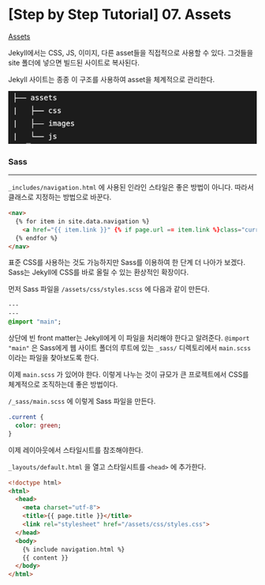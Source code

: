 # [Step by Step Tutorial] 07. Assets

[Assets](https://jekyllrb.com/docs/step-by-step/07-assets/)

Jekyll에서는 CSS, JS, 이미지, 다른 asset들을 직접적으로 사용할 수 있다. 그것들을 site 폴더에 넣으면 빌드된 사이트로 복사된다.

Jekyll 사이트는 종종 이 구조를 사용하여 asset을 체계적으로 관리한다.

![-Step-by-Step-Tutorial-07-Assets-image-0](images/-Step-by-Step-Tutorial-07-Assets-image-0.png)



### Sass

---

`_includes/navigation.html` 에 사용된 인라인 스타일은 좋은 방법이 아니다. 따라서 클래스로 지정하는 방법으로 바꾼다.

```html
<nav>
  {% for item in site.data.navigation %}
    <a href="{{ item.link }}" {% if page.url == item.link %}class="current"{% endif %}>{{ item.name }}</a>
  {% endfor %}
</nav>
```

표준 CSS를 사용하는 것도 가능하지만 Sass를 이용하여 한 단계 더 나아가 보겠다. Sass는 Jekyll에 CSS를 바로 올릴 수 있는 환상적인 확장이다.

먼저 Sass 파일을 `/assets/css/styles.scss` 에 다음과 같이 만든다.

```sass
---
---
@import "main";
```

상단에 빈 front matter는 Jekyll에게 이 파일을 처리해야 한다고 알려준다. `@import "main"` 은 Sass에게 웹 사이트 폴더의 루트에 있는 `_sass/` 디렉토리에서 `main.scss` 이라는 파일을 찾아보도록 한다. 

이제 `main.scss` 가 있어야 한다. 이렇게 나누는 것이 규모가 큰 프로젝트에서 CSS를 체계적으로 조직하는데 좋은 방법이다.

`/_sass/main.scss` 에 이렇게 Sass 파일을 만든다.

```sass
.current {
  color: green;
}
```

이제 레이아웃에서 스타일시트를 참조해야한다.

`_layouts/default.html` 을 열고 스타일시트를 `<head>` 에 추가한다.

```html
<!doctype html>
<html>
  <head>
    <meta charset="utf-8">
    <title>{{ page.title }}</title>
    <link rel="stylesheet" href="/assets/css/styles.css">
  </head>
  <body>
    {% include navigation.html %}
    {{ content }}
  </body>
</html>
```



